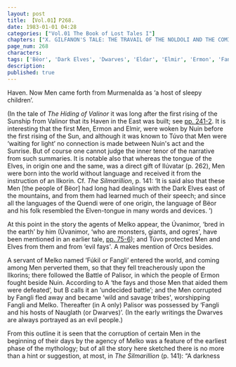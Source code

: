 ```yaml
---
layout: post
title: 【Vol.01】P268.
date: 1983-01-01 04:28
categories: ["Vol.01 The Book of Lost Tales I"]
chapters: ["X. GILFANON'S TALE: THE TRAVAIL OF THE NOLDOLI AND THE COMING OF MANKIND"]
page_num: 268
characters: 
tags: ['Bëor', 'Dark Elves', 'Dwarves', 'Eldar', 'Elmir', 'Ermon', 'Fangli', 'Fay(s)', 'Fúkil', 'Haven of the Sun', 'Ilkorin(s)', 'Ilkorin tongue', 'Melko', 'Men', 'Murmenalda', 'Nauglath', 'Nuin', 'Orcs', 'Father of Speech', 'Palisor', 'Quendi', 'Silmarillion, The', 'Sun, The', 'Túvo', 'Úvanimor']
description: 
published: true
---
```


<p style="text-indent: 0;">
Haven. Now Men came forth from Murmenalda as ‘a host of sleepy children’.
</p>

(In the tale of <I>The Hiding of Valinor</I> it was long after the first rising of the Sunship from Valinor that its Haven in the East was built; see [pp. 241-2]({{site.baseurl}}/vol01-p242). It is interesting that the first Men, Ermon and Elmir, were woken by Nuin before the first rising of the Sun, and although it was known to Túvo that Men were ‘waiting for light’ no connection is made between Nuin's act and the Sunrise. But of course one cannot judge the inner tenor of the narrative from such summaries. It is notable also that whereas the tongue of the Elves, in origin one and the same, was a direct gift of Ilúvatar (p. 262), Men were born into the world without language and received it from the instruction of an Ilkorin. Cf. <I>The Silmarillion</I>, p. 141: ‘It is said also that these Men [the people of Bëor] had long had dealings with the Dark Elves east of the mountains, and from them had learned much of their speech; and since all the languages of the Quendi were of one origin, the language of Bëor and his folk resembled the Elven-tongue in many words and devices. ’)

At this point in the story the agents of Melko appear, the Úvanimor, ‘bred in the earth’ by him (Úvanimor, ‘who are monsters, giants, and ogres', have been mentioned in an earlier tale, [pp. 75-6]({{site.baseurl}}/vol01-p75)); and Túvo protected Men and Elves from them and from ‘evil fays'. A makes mention of Orcs besides.

A servant of Melko named ‘Fúkil or Fangli’ entered the world, and coming among Men perverted them, so that they fell treacherously upon the Ilkorins; there followed the Battle of Palisor, in which the people of Ermon fought beside Nuin. According to A ‘the fays and those Men that aided them were defeated’, but B calls it an ‘undecided battle’; and the Men corrupted by Fangli fled away and became ‘wild and savage tribes', worshipping Fangli and Melko. Thereafter (in A only) Palisor was possessed by ‘Fangli and his hosts of Nauglath (or Dwarves)’. (In the early writings the Dwarves are always portrayed as an evil people.)

From this outline it is seen that the corruption of certain Men in the beginning of their days by the agency of Melko was a feature of the earliest phase of the mythology; but of all the story here sketched there is no more than a hint or suggestion, at most, in <I>The Silmarillion</I> (p. 141): “A darkness

